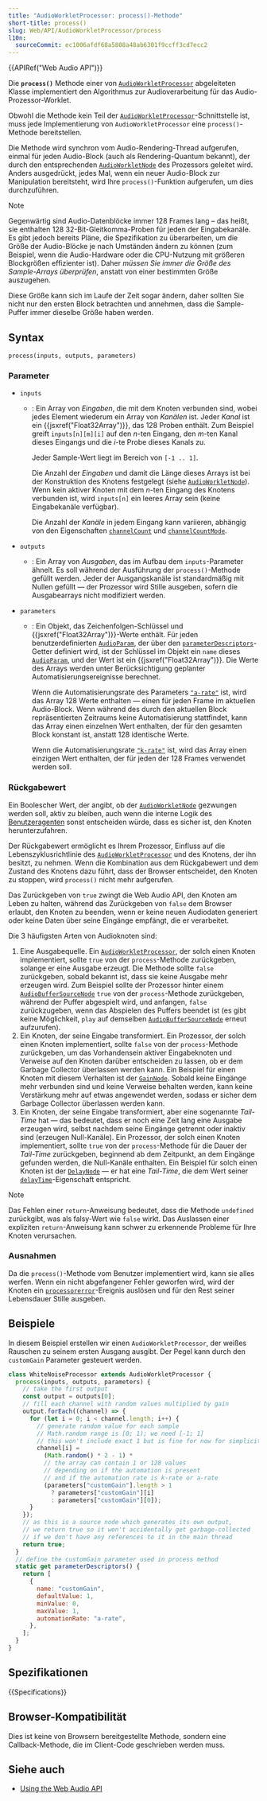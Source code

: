 ```yaml
---
title: "AudioWorkletProcessor: process()-Methode"
short-title: process()
slug: Web/API/AudioWorkletProcessor/process
l10n:
  sourceCommit: ec1006afdf68a5808a48ab6301f9ccff3cd7ecc2
---
```


{{APIRef("Web Audio API")}}

Die **`process()`**
Methode einer von [`AudioWorkletProcessor`](/de/docs/Web/API/AudioWorkletProcessor) abgeleiteten Klasse implementiert den Algorithmus zur Audioverarbeitung für das Audio-Prozessor-Worklet.

Obwohl die Methode
kein Teil der [`AudioWorkletProcessor`](/de/docs/Web/API/AudioWorkletProcessor)-Schnittstelle ist, muss jede Implementierung
von `AudioWorkletProcessor` eine `process()`-Methode bereitstellen.

Die Methode wird synchron vom Audio-Rendering-Thread aufgerufen, einmal für jeden Audio-Block (auch als Rendering-Quantum bekannt), der durch den entsprechenden [`AudioWorkletNode`](/de/docs/Web/API/AudioWorkletNode) des Prozessors geleitet wird. Anders ausgedrückt, jedes Mal, wenn ein neuer Audio-Block zur Manipulation bereitsteht, wird Ihre `process()`-Funktion aufgerufen, um dies durchzuführen.

> [!NOTE]
> Gegenwärtig sind Audio-Datenblöcke immer 128 Frames lang – das heißt, sie enthalten 128 32-Bit-Gleitkomma-Proben für jeden der Eingabekanäle. Es gibt jedoch bereits Pläne, die Spezifikation zu überarbeiten, um die Größe der Audio-Blöcke je nach Umständen ändern zu können (zum Beispiel, wenn die Audio-Hardware oder die CPU-Nutzung mit größeren Blockgrößen effizienter ist). Daher _müssen Sie immer die Größe des Sample-Arrays überprüfen_, anstatt von einer bestimmten Größe auszugehen.
>
> Diese Größe kann sich im Laufe der Zeit sogar ändern, daher sollten Sie nicht nur den ersten Block betrachten und annehmen, dass die Sample-Puffer immer dieselbe Größe haben werden.

## Syntax

```js-nolint
process(inputs, outputs, parameters)
```

### Parameter

- `inputs`

  - : Ein Array von _Eingaben_, die mit dem Knoten verbunden sind, wobei jedes Element wiederum ein Array von _Kanälen_ ist. Jeder _Kanal_ ist ein {{jsxref("Float32Array")}},
    das 128 Proben enthält. Zum Beispiel greift `inputs[n][m][i]` auf
    den _n_-ten Eingang, den _m_-ten Kanal dieses Eingangs und die _i_-te Probe
    dieses Kanals zu.

    Jeder Sample-Wert liegt im Bereich von `[-1 .. 1]`.

    Die Anzahl der _Eingaben_ und damit die Länge dieses Arrays ist bei der Konstruktion des Knotens festgelegt (siehe [`AudioWorkletNode`](/de/docs/Web/API/AudioWorkletNode)). Wenn kein aktiver Knoten mit dem _n_-ten Eingang des Knotens verbunden ist,
    wird `inputs[n]` ein leeres Array sein (keine Eingabekanäle verfügbar).

    Die Anzahl der _Kanäle_ in jedem Eingang kann variieren, abhängig von den Eigenschaften [`channelCount`](/de/docs/Web/API/AudioNode/channelCount) und
    [`channelCountMode`](/de/docs/Web/API/AudioNode/channelCountMode).

- `outputs`
  - : Ein Array von _Ausgaben_, das im Aufbau dem `inputs`-Parameter ähnelt. Es soll während der Ausführung der `process()`-Methode gefüllt werden. Jeder der Ausgangskanäle ist standardmäßig mit Nullen gefüllt — der Prozessor wird Stille ausgeben, sofern die Ausgabearrays nicht modifiziert werden.
- `parameters`

  - : Ein Objekt, das Zeichenfolgen-Schlüssel und {{jsxref("Float32Array")}}-Werte enthält. Für jeden benutzerdefinierten [`AudioParam`](/de/docs/Web/API/AudioParam), der über den
    [`parameterDescriptors`](/de/docs/Web/API/AudioWorkletProcessor/parameterDescriptors)-Getter definiert wird, ist der Schlüssel im Objekt ein `name` dieses
    [`AudioParam`](/de/docs/Web/API/AudioParam), und der Wert ist ein {{jsxref("Float32Array")}}. Die Werte
    des Arrays werden unter Berücksichtigung geplanter Automatisierungsereignisse berechnet.

    Wenn die Automatisierungsrate des Parameters
    [`"a-rate"`](/de/docs/Web/API/AudioParam#a-rate) ist, wird das Array
    128 Werte enthalten — einen für jeden Frame im aktuellen Audio-Block. Wenn während des durch den aktuellen Block repräsentierten Zeitraums keine Automatisierung stattfindet, kann das Array einen einzelnen Wert enthalten, der für den gesamten Block konstant ist, anstatt 128 identische Werte.

    Wenn die Automatisierungsrate
    [`"k-rate"`](/de/docs/Web/API/AudioParam#k-rate) ist, wird das Array
    einen einzigen Wert enthalten, der für jeden der 128 Frames verwendet werden soll.

### Rückgabewert

Ein Boolescher Wert, der angibt, ob der [`AudioWorkletNode`](/de/docs/Web/API/AudioWorkletNode) gezwungen werden soll, aktiv zu bleiben, auch wenn die interne Logik des [Benutzeragenten](/de/docs/Glossary/user_agent) sonst entscheiden würde, dass es sicher ist, den Knoten herunterzufahren.

Der Rückgabewert ermöglicht es Ihrem Prozessor, Einfluss auf die Lebenszyklusrichtlinie des [`AudioWorkletProcessor`](/de/docs/Web/API/AudioWorkletProcessor) und des Knotens, der ihn besitzt, zu nehmen. Wenn die Kombination aus dem Rückgabewert und dem Zustand des Knotens dazu führt, dass der Browser entscheidet, den Knoten zu stoppen, wird `process()` nicht mehr aufgerufen.

Das Zurückgeben von `true` zwingt die Web Audio API, den Knoten am Leben zu halten, während das Zurückgeben von `false` dem Browser erlaubt, den Knoten zu beenden, wenn er keine neuen Audiodaten generiert oder keine Daten über seine Eingänge empfängt, die er verarbeitet.

Die 3 häufigsten Arten von Audioknoten sind:

1. Eine Ausgabequelle. Ein [`AudioWorkletProcessor`](/de/docs/Web/API/AudioWorkletProcessor), der solch einen Knoten implementiert, sollte `true` von der `process`-Methode zurückgeben, solange er eine Ausgabe erzeugt. Die Methode sollte `false` zurückgeben, sobald bekannt ist, dass sie keine Ausgabe mehr erzeugen wird. Zum Beispiel sollte der Prozessor hinter einem [`AudioBufferSourceNode`](/de/docs/Web/API/AudioBufferSourceNode) `true` von der `process`-Methode zurückgeben, während der Puffer abgespielt wird, und anfangen, `false` zurückzugeben, wenn das Abspielen des Puffers beendet ist (es gibt keine Möglichkeit, `play` auf demselben [`AudioBufferSourceNode`](/de/docs/Web/API/AudioBufferSourceNode) erneut aufzurufen).
2. Ein Knoten, der seine Eingabe transformiert. Ein Prozessor, der solch einen Knoten implementiert, sollte `false` von der `process`-Methode zurückgeben, um das Vorhandensein aktiver Eingabeknoten und Verweise auf den Knoten darüber entscheiden zu lassen, ob er dem Garbage Collector überlassen werden kann. Ein Beispiel für einen Knoten mit diesem Verhalten ist der [`GainNode`](/de/docs/Web/API/GainNode). Sobald keine Eingänge mehr verbunden sind und keine Verweise behalten werden, kann keine Verstärkung mehr auf etwas angewendet werden, sodass er sicher dem Garbage Collector überlassen werden kann.
3. Ein Knoten, der seine Eingabe transformiert, aber eine sogenannte _Tail-Time_ hat — das bedeutet, dass er noch eine Zeit lang eine Ausgabe erzeugen wird, selbst nachdem seine Eingänge getrennt oder inaktiv sind (erzeugen Null-Kanäle). Ein Prozessor, der solch einen Knoten implementiert, sollte `true` von der `process`-Methode für die Dauer der _Tail-Time_ zurückgeben, beginnend ab dem Zeitpunkt, an dem Eingänge gefunden werden, die Null-Kanäle enthalten. Ein Beispiel für solch einen Knoten ist der [`DelayNode`](/de/docs/Web/API/DelayNode) — er hat eine _Tail-Time_, die dem Wert seiner [`delayTime`](/de/docs/Web/API/DelayNode/delayTime)-Eigenschaft entspricht.

> [!NOTE]
> Das Fehlen einer `return`-Anweisung bedeutet, dass die Methode `undefined` zurückgibt, was als falsy-Wert wie `false` wirkt.
> Das Auslassen einer expliziten `return`-Anweisung kann schwer zu erkennende Probleme für Ihre Knoten verursachen.

### Ausnahmen

Da die `process()`-Methode vom Benutzer implementiert wird, kann sie alles werfen.
Wenn ein nicht abgefangener Fehler geworfen wird, wird der Knoten ein
[`processorerror`](/de/docs/Web/API/AudioWorkletNode/processorerror_event)-Ereignis auslösen und für den Rest seiner Lebensdauer Stille ausgeben.

## Beispiele

In diesem Beispiel erstellen wir einen `AudioWorkletProcessor`, der weißes
Rauschen zu seinem ersten Ausgang ausgibt. Der Pegel kann durch den `customGain`
Parameter gesteuert werden.

```js
class WhiteNoiseProcessor extends AudioWorkletProcessor {
  process(inputs, outputs, parameters) {
    // take the first output
    const output = outputs[0];
    // fill each channel with random values multiplied by gain
    output.forEach((channel) => {
      for (let i = 0; i < channel.length; i++) {
        // generate random value for each sample
        // Math.random range is [0; 1); we need [-1; 1]
        // this won't include exact 1 but is fine for now for simplicity
        channel[i] =
          (Math.random() * 2 - 1) *
          // the array can contain 1 or 128 values
          // depending on if the automation is present
          // and if the automation rate is k-rate or a-rate
          (parameters["customGain"].length > 1
            ? parameters["customGain"][i]
            : parameters["customGain"][0]);
      }
    });
    // as this is a source node which generates its own output,
    // we return true so it won't accidentally get garbage-collected
    // if we don't have any references to it in the main thread
    return true;
  }
  // define the customGain parameter used in process method
  static get parameterDescriptors() {
    return [
      {
        name: "customGain",
        defaultValue: 1,
        minValue: 0,
        maxValue: 1,
        automationRate: "a-rate",
      },
    ];
  }
}
```

## Spezifikationen

{{Specifications}}

## Browser-Kompatibilität

Dies ist keine von Browsern bereitgestellte Methode, sondern eine Callback-Methode, die im Client-Code geschrieben werden muss.

## Siehe auch

- [Using the Web Audio API](/de/docs/Web/API/Web_Audio_API/Using_Web_Audio_API)
